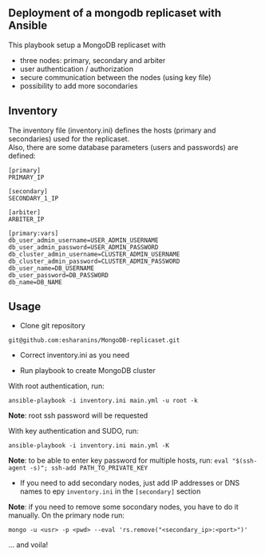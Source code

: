 Deployment of a mongodb replicaset with Ansible
-----------------------------------------------------

This playbook setup a MongoDB replicaset with
* three nodes: primary, secondary and arbiter
* user authentication / authorization
* secure communication between the nodes (using key file)
* possibility to add more socondaries

Inventory
---------

The inventory file (inventory.ini) defines the hosts (primary and secondaries) used for the replicaset.  
Also, there are some database parameters (users and passwords) are defined:

```
[primary]
PRIMARY_IP

[secondary]
SECONDARY_1_IP

[arbiter]
ARBITER_IP

[primary:vars]
db_user_admin_username=USER_ADMIN_USERNAME
db_user_admin_password=USER_ADMIN_PASSWORD
db_cluster_admin_username=CLUSTER_ADMIN_USERNAME
db_cluster_admin_password=CLUSTER_ADMIN_PASSWORD
db_user_name=DB_USERNAME
db_user_password=DB_PASSWORD
db_name=DB_NAME
```

Usage
-----

- Clone git repository

```
git@github.com:esharanins/MongoDB-replicaset.git
```

- Correct inventory.ini as you need

- Run playbook to create MongoDB cluster  

With root authentication, run:
```
ansible-playbook -i inventory.ini main.yml -u root -k
```

**Note**: root ssh password will be requested  

  With key authentication and SUDO, run:
```
ansible-playbook -i inventory.ini main.yml -K
```  
**Note**: to be able to enter key password for multiple hosts, run:
``` eval "$(ssh-agent -s)"; ssh-add PATH_TO_PRIVATE_KEY ```  

- If you need to add secondary nodes, just add IP addresses or DNS names to еру `inventory.ini` in the `[secondary]` section

**Note**: if you need to remove some socondary nodes, you have to do it manually. On the primary node run:

```
mongo -u <usr> -p <pwd> --eval 'rs.remove("<secondary_ip>:<port>")'
```
... and voila!
